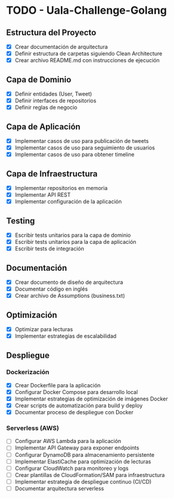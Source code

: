 # TODO - Uala-Challenge-Golang

## Estructura del Proyecto
- [x] Crear documentación de arquitectura
- [x] Definir estructura de carpetas siguiendo Clean Architecture
- [x] Crear archivo README.md con instrucciones de ejecución

## Capa de Dominio
- [x] Definir entidades (User, Tweet)
- [x] Definir interfaces de repositorios
- [x] Definir reglas de negocio

## Capa de Aplicación
- [x] Implementar casos de uso para publicación de tweets
- [x] Implementar casos de uso para seguimiento de usuarios
- [x] Implementar casos de uso para obtener timeline

## Capa de Infraestructura
- [x] Implementar repositorios en memoria
- [x] Implementar API REST
- [x] Implementar configuración de la aplicación

## Testing
- [x] Escribir tests unitarios para la capa de dominio
- [x] Escribir tests unitarios para la capa de aplicación
- [x] Escribir tests de integración

## Documentación
- [x] Crear documento de diseño de arquitectura
- [x] Documentar código en inglés
- [x] Crear archivo de Assumptions (business.txt)

## Optimización
- [x] Optimizar para lecturas
- [x] Implementar estrategias de escalabilidad

## Despliegue
### Dockerización
- [x] Crear Dockerfile para la aplicación
- [x] Configurar Docker Compose para desarrollo local
- [x] Implementar estrategias de optimización de imágenes Docker
- [x] Crear scripts de automatización para build y deploy
- [x] Documentar proceso de despliegue con Docker

### Serverless (AWS)
- [ ] Configurar AWS Lambda para la aplicación
- [ ] Implementar API Gateway para exponer endpoints
- [ ] Configurar DynamoDB para almacenamiento persistente
- [ ] Implementar ElastiCache para optimización de lecturas
- [ ] Configurar CloudWatch para monitoreo y logs
- [ ] Crear plantillas de CloudFormation/SAM para infraestructura
- [ ] Implementar estrategia de despliegue continuo (CI/CD)
- [ ] Documentar arquitectura serverless